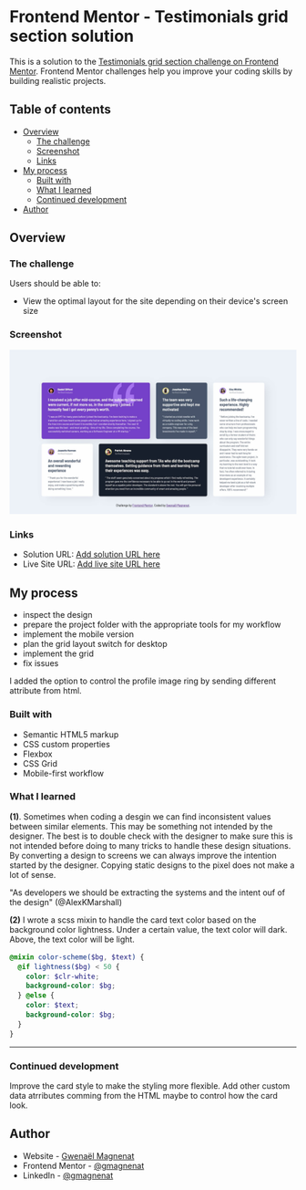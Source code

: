 # Frontend Mentor - Testimonials grid section solution

This is a solution to the [Testimonials grid section challenge on Frontend Mentor](https://www.frontendmentor.io/challenges/testimonials-grid-section-Nnw6J7Un7). Frontend Mentor challenges help you improve your coding skills by building realistic projects.

## Table of contents

- [Overview](#overview)
  - [The challenge](#the-challenge)
  - [Screenshot](#screenshot)
  - [Links](#links)
- [My process](#my-process)
  - [Built with](#built-with)
  - [What I learned](#what-i-learned)
  - [Continued development](#continued-development)
- [Author](#author)

## Overview

### The challenge

Users should be able to:

- View the optimal layout for the site depending on their device's screen size

### Screenshot

![](./screenshot.jpg)

### Links

- Solution URL: [Add solution URL here](https://your-solution-url.com)
- Live Site URL: [Add live site URL here](https://your-live-site-url.com)

## My process

- inspect the design
- prepare the project folder with the appropriate tools for my workflow
- implement the mobile version
- plan the grid layout switch for desktop
- implement the grid
- fix issues

I added the option to control the profile image ring by sending different attribute from html.

### Built with

- Semantic HTML5 markup
- CSS custom properties
- Flexbox
- CSS Grid
- Mobile-first workflow

### What I learned

**(1)**. Sometimes when coding a desgin we can find inconsistent values between similar elements. This may be something not intended by the designer. The best is to double check with the designer to make sure this is not intended before doing to many tricks to handle these design situations. By converting a design to screens we can always improve the intention started by the designer.
Copying static designs to the pixel does not make a lot of sense.

"As developers we should be extracting the systems and the intent ouf of the design" (@AlexKMarshall)

**(2)**
I wrote a scss mixin to handle the card text color based on the background color lightness. Under a certain value, the text color will dark. Above, the text color will be light.

```scss
@mixin color-scheme($bg, $text) {
  @if lightness($bg) < 50 {
    color: $clr-white;
    background-color: $bg;
  } @else {
    color: $text;
    background-color: $bg;
  }
}
```

---

### Continued development

Improve the card style to make the styling more flexible. Add other custom data atrributes comming from the HTML maybe to control how the card look.

## Author

- Website - [Gwenaël Magnenat](https://gmagnenat.com)
- Frontend Mentor - [@gmagnenat](https://www.frontendmentor.io/profile/gmagnenat)
- LinkedIn - [@gmagnenat](https://www.linkedin.com/in/gmagnenat)
